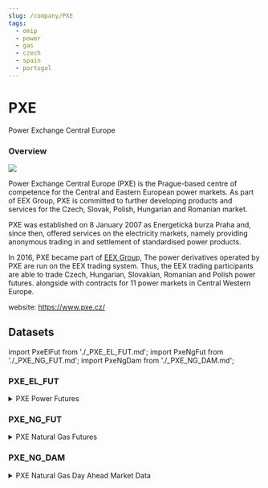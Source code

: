```yaml
---
slug: /company/PXE
tags:
  - omip
  - power
  - gas
  - czech
  - spain
  - portugal
--- 
```

PXE
============================================================
Power Exchange Central Europe

### Overview

![](/img/data/pxe.png)

Power Exchange Central Europe (PXE) is the Prague-based centre of competence for the Central and Eastern European power markets. As part of EEX Group, PXE is committed to further developing products and services for the Czech, Slovak, Polish, Hungarian and Romanian market.

PXE was established on 8 January 2007 as Energetická burza Praha and, since then, offered services on the electricity markets, namely providing anonymous trading in and settlement of standardised power products.

In 2016, PXE became part of [EEX Grou](http://www.eex-group.com/)p, The power derivatives operated by PXE are run on the EEX trading system. Thus, the EEX trading participants are able to trade Czech, Hungarian, Slovakian, Romanian and Polish power futures.
alongside with contracts for 11 power markets in Central Western Europe.

website: https://www.pxe.cz/

## Datasets
import PxeElFut from './_PXE_EL_FUT.md';
import PxeNgFut from './_PXE_NG_FUT.md';
import PxeNgDam from './_PXE_NG_DAM.md';

### PXE_EL_FUT
<details>
<summary>PXE Power Futures</summary>
<PxeElFut />
</details>

### PXE_NG_FUT
<details>
<summary>PXE Natural Gas Futures</summary>
<PxeNgFut />
</details>

### PXE_NG_DAM
<details>
<summary>PXE Natural Gas Day Ahead Market Data</summary>
<PxeNgDam />
</details>